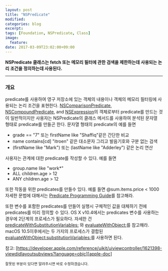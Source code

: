 ```yaml
---
layout: post
title: "NSPredicate"
modified:
categories: blog
excerpt:
tags: [Foundation, NSPredicate, Class]
image:
  feature:
date: 2017-03-09T23:02:00+09:00
---
```

**NSPredicate 클래스는 fetch 또는 메모리 필터에 관한 검색을 제한하는데 사용되는 논리 조건을 정의하는데 사용된다.**

----
### 개요
predicate를 사용하여 영구 저장소에 있는 객체의 내용이나 객체의 메모리 필터링에 사용되는 논리 조건을 표현한다.
[NSComparisonPredicate][NSComparisonPredicate], [NSCompoundPredicate][NSCompoundPredicate], and [NSExpression][NSExpression]의 객체로부터 predicate를 만드는 것이 일반적이지만 사용자는 NSPredicate의 클래스 메서드를 사용하여 분석된 문자열 형태로 predicate를 만들곤 한다.
문자열 형태의 predicate의 예를 들면

  - grade == "7" 또는 firstName like "Shaffiq"같은 간단한 비교
  - name contains[cd] "itroen" 같은 대소문자 그리고 발음기호와 구분 없는 검색
  - (firstName like "Mark") 또는 (lastName like "Adderley") 같은 논리 연산

사용자는 관계에 대한 predicate를 작성할 수 있다. 예를 들면

  - group.name like "work*"
  - ALL children.age > 12
  - ANY children.age > 12

또한 작동을 위한 predicates를 만들수 있다. 예를 들면 @sum.items.price < 1000 자세한 문법에 대해서는 [Predicate Programming Guide][Predicate Programming Guide]를 참고해라.

또한 변수를 포함한 predicates를 만들어 실행시 구체적인 값을 대체하기 전에 predicates를 미리 정의할 수 있다. OS X v10.4에서는 predicates 변수를 사용하는 경우에 2단계의 프로세스가 필요하다. 
자세한 건 [predicateWithSubstitutionVariables:][predicateWithSubstitutionVariables:] 와 [evaluateWithObject:][evaluateWithObject:]를 참고해라.
macOS 10.5이후에서는 두 가지의 프로세스가 결합된 [evaluateWithObject:substitutionVariables:][evaluateWithObject:substitutionVariables:]를 사용하면 된다.

참고: [https://developer.apple.com/reference/uikit/uiviewcontroller/1621398-viewdidlayoutsubviews?language=objc][apple-doc]


<sub>잘못된 부분이 있다면 알려주시면 바로 수정하겠습니다.</sub>

[NSComparisonPredicate]: https://developer.apple.com/reference/foundation/nscomparisonpredicate?language=objc
[NSCompoundPredicate]: https://developer.apple.com/reference/foundation/nscompoundpredicate?language=objc
[NSExpression]: https://developer.apple.com/reference/foundation/nsexpression?language=objc
[Predicate Programming Guide]: https://developer.apple.com/library/content/documentation/Cocoa/Conceptual/Predicates/AdditionalChapters/Introduction.html#//apple_ref/doc/uid/TP40001789
[predicateWithSubstitutionVariables:]: https://developer.apple.com/reference/foundation/nspredicate/1413227-predicatewithsubstitutionvariabl?language=objc
[evaluateWithObject:]: https://developer.apple.com/reference/foundation/nspredicate/1417924-evaluatewithobject?language=objc
[evaluateWithObject:substitutionVariables:]: https://developer.apple.com/reference/foundation/nspredicate/1407759-evaluatewithobject?language=objc
[apple-doc]: https://developer.apple.com/reference/uikit/uiviewcontroller/1621398-viewdidlayoutsubviews?language=objc